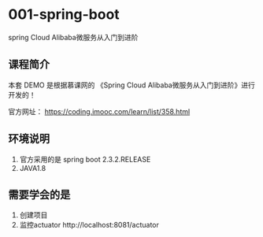 # 001-spring-boot

spring Cloud Alibaba微服务从入门到进阶

## 课程简介
本套 DEMO 是根据慕课网的 《Spring Cloud Alibaba微服务从入门到进阶》进行开发的！

官方网址： https://coding.imooc.com/learn/list/358.html

##  环境说明
1. 官方采用的是 spring boot 2.3.2.RELEASE
2. JAVA1.8

## 需要学会的是
1. 创建项目
2. 监控actuator  http://localhost:8081/actuator